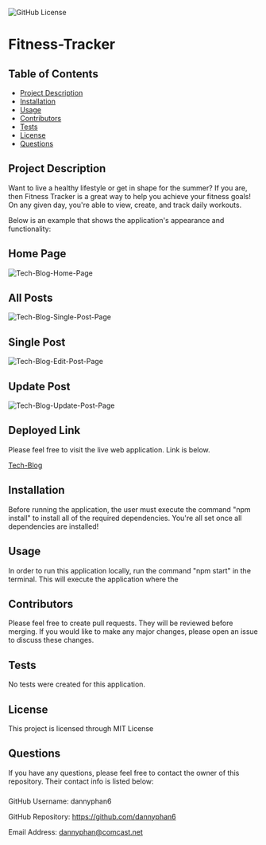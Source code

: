 ![GitHub License](https://img.shields.io/badge/License-MIT%20License-blue.svg)
# Fitness-Tracker
## Table of Contents 
* [Project Description](#description)
* [Installation](#installation)
* [Usage](#usage)
* [Contributors](#contributors)
* [Tests](#tests)
* [License](#license)
* [Questions](#questions)

## Project Description
Want to live a healthy lifestyle or get in shape for the summer? If you are, then Fitness Tracker is a great way to help you achieve your fitness goals! On any given day, you're able to view, create, and track daily workouts.  

Below is an example that shows the application's appearance and functionality:

## Home Page
![Tech-Blog-Home-Page]()

## All Posts
![Tech-Blog-Single-Post-Page]()

## Single Post
![Tech-Blog-Edit-Post-Page]()

## Update Post
![Tech-Blog-Update-Post-Page]()

## Deployed Link
Please feel free to visit the live web application. Link is below.

[Tech-Blog]()

## Installation
Before running the application, the user must execute the command "npm install" to install all of the required dependencies. You're all set once all dependencies are installed!

## Usage
In order to run this application locally, run the command "npm start" in the terminal. This will execute the application where the 

## Contributors
Please feel free to create pull requests. They will be reviewed before merging. If you would like to make any major changes, please open an issue to discuss these changes.

## Tests
No tests were created for this application.

## License
This project is licensed through MIT License 

## Questions
If you have any questions, please feel free to contact the owner of this repository. Their contact info is listed below:

### 
GitHub Username: dannyphan6 

GitHub Repository: https://github.com/dannyphan6 

Email Address: dannyphan@comcast.net